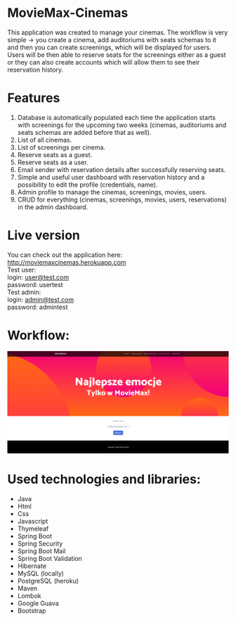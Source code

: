 # MovieMax-Cinemas
This application was created to manage your cinemas. The workflow is very simple -> you create a cinema, add auditoriums with seats schemas to it and then you can create screenings, which will be displayed for users. Users will be then able to reserve seats for the screenings either as a guest or they can also create accounts which will allow them to see their reservation history.
# Features
1. Database is automatically populated each time the application starts with screenings for the upcoming two weeks (cinemas, auditoriums and seats schemas are added before that as well).
2. List of all cinemas.
3. List of screenings per cinema.
4. Reserve seats as a guest.
5. Reserve seats as a user.
6. Email sender with reservation details after successfully reserving seats.
7. Simple and useful user dashboard with reservation history and a possibility to edit the profile (credentials, name).
8. Admin profile to manage the cinemas, screenings, movies, users.
9. CRUD for everything (cinemas, screenings, movies, users, reservations) in the admin dashboard.
# Live version
You can check out the application here:  
http://moviemaxcinemas.herokuapp.com  
Test user:  
login: user@test.com  
password: usertest  
Test admin:  
login: admin@test.com  
password: admintest
# Workflow:
![Homepage](https://github.com/AdamMorytko/MovieMax-Cinemas/blob/master/src/main/resources/static/img/homePageImgs/moviemax_1.png)
# Used technologies and libraries:
- Java
- Html
- Css
- Javascript
- Thymeleaf
- Spring Boot
- Spring Security
- Spring Boot Mail
- Spring Boot Validation
- Hibernate
- MySQL (locally)
- PostgreSQL (heroku)
- Maven
- Lombok
- Google Guava
- Bootstrap
